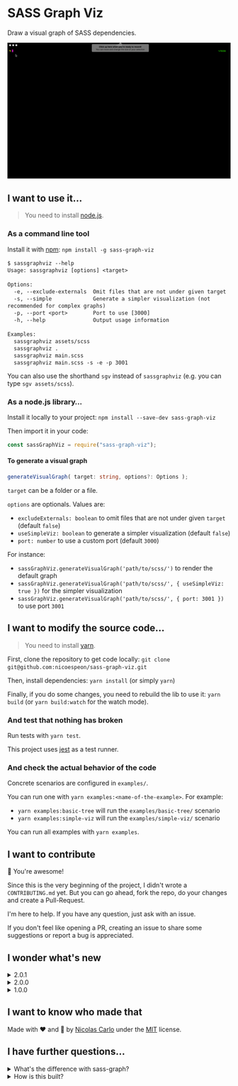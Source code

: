 # SASS Graph Viz

Draw a visual graph of SASS dependencies.

![sass-graph-viz-demo](assets/sass-graph-viz-demo.gif)

## I want to use it…

> You need to install [node.js](https://nodejs.org/).

### As a command line tool

Install it with [npm](https://www.npmjs.com/package/sass-graph): `npm install -g sass-graph-viz`

```shell
$ sassgraphviz --help
Usage: sassgraphviz [options] <target>

Options:
  -e, --exclude-externals  Omit files that are not under given target
  -s, --simple             Generate a simpler visualization (not recommended for complex graphs)
  -p, --port <port>        Port to use [3000]
  -h, --help               Output usage information

Examples:
  sassgraphviz assets/scss
  sassgraphviz .
  sassgraphviz main.scss
  sassgraphviz main.scss -s -e -p 3001
```

You can also use the shorthand `sgv` instead of `sassgraphviz` (e.g. you can type `sgv assets/scss`).

### As a node.js library…

Install it locally to your project: `npm install --save-dev sass-graph-viz`

Then import it in your code:

```js
const sassGraphViz = require("sass-graph-viz");
```

#### To generate a visual graph

```ts
generateVisualGraph( target: string, options?: Options );
```

`target` can be a folder or a file.

`options` are optionals. Values are:

- `excludeExternals: boolean` to omit files that are not under given `target` (default `false`)
- `useSimpleViz: boolean` to generate a simpler visualization (default `false`)
- `port: number` to use a custom port (default `3000`)

For instance:

- `sassGraphViz.generateVisualGraph('path/to/scss/')` to render the default graph
- `sassGraphViz.generateVisualGraph('path/to/scss/', { useSimpleViz: true })` for the simpler visualization
- `sassGraphViz.generateVisualGraph('path/to/scss/', { port: 3001 })` to use port `3001`

## I want to modify the source code…

> You need to install [yarn](https://yarnpkg.com/fr/).

First, clone the repository to get code locally: `git clone git@github.com:nicoespeon/sass-graph-viz.git`

Then, install dependencies: `yarn install` (or simply `yarn`)

Finally, if you do some changes, you need to rebuild the lib to use it: `yarn build` (or `yarn build:watch` for the watch mode).

### And test that nothing has broken

Run tests with `yarn test`.

This project uses [jest](https://jestjs.io/) as a test runner.

### And check the actual behavior of the code

Concrete scenarios are configured in `examples/`.

You can run one with `yarn examples:<name-of-the-example>`. For example:

- `yarn examples:basic-tree` will run the `examples/basic-tree/` scenario
- `yarn examples:simple-viz` will run the `examples/simple-viz/` scenario

You can run all examples with `yarn examples`.

## I want to contribute

:cowboy_hat_face: You're awesome!

Since this is the very beginning of the project, I didn't wrote a `CONTRIBUTING.md` yet. But you can go ahead, fork the repo, do your changes and create a Pull-Request.

I'm here to help. If you have any question, just ask with an issue.

If you don't feel like opening a PR, creating an issue to share some suggestions or report a bug is appreciated.

## I wonder what's new

<details>
<summary>2.0.1</summary>

Visualize orphan files as orphan nodes in the graph. Before, they didn't show up in the graph if they were not linked to another node.

</details>

<details>
<summary>2.0.0</summary>

**[Breaking change]** Second param (`useSimpleViz: boolean`) was replaced by an `options` object:

```ts
generateVisualGraph( target: string, options?: Options )
```

You can generate a simpler visualisation with `useSimpleViz: boolean` option (default `false`).

New features:

- Given target can be a folder, or a file.
  - Provide a file if you want to focus visualization on its ancestors and descendents.
- Configure the port with option `port: number` (default `3000`)
- Exclude omit files which are not under given target folder with option `excludeExternals: boolean` (default `false`).
  - For example, you may not want to visualize bootstrap files dependencies from `node_modules/`

</details>

<details>
<summary>1.0.0</summary>

- First release of the library
- Generate graph with CLI (`sassgraphviz <dir>` or `sgv <dir>`)
- Option to generate a simpler visualization (`sgv --simple <dir>` or `sgv -s <dir>`)
- API method `generateVisualGraph( pathToFolder: string, useSimpleViz = false )`
- Large graphs (more than 30 nodes) display a preloader while computing

</details>

## I want to know who made that

Made with :heart: and :unicorn: by [Nicolas Carlo](https://twitter.com/nicoespeon) under the [MIT](https://choosealicense.com/licenses/mit/) license.

## I have further questions…

<details>
<summary>What's the difference with sass-graph?</summary>

Indeed, there is this awesome lib called [sass-graph][sass-graph] which

> Parses Sass files in a directory and exposes a graph of dependencies.

I found it when I was looking for a lib to generate a graph of sass dependencies for a messy project. Unfortunately, it was only able to output some sort of graph in my terminal, or a json structure. I wanted something visual.

So I decided to **plug sass-graph with a rendering library**: this is the core of sass-graph-viz.

The difference is that sass-graph-viz generates a visual graph of dependencies in your browser.

</details>

<details>
<summary>How is this built?</summary>

It started with [sass-graph][sass-graph] and a rendering library. For the latter, I went with [viz.js](https://github.com/mdaines/viz.js) first because the API was simple and the result looked great.

The core idea is:

1. Expose a CLI command to get the path to the directory I want to parse
2. Delegates to sass-graph the generation of dependencies graph
3. Translate sass-graph's Graph into my `Graph` model
4. Delegates to viz.js the rendering of the `Graph` in the browser

![Graph of the core idea](assets/graph-core-idea.png)

```mermaid
graph TD
  CLI -- directory to parse --> Generation["Generation (sass-graph)"]
  Generation -- Graph --> Rendering["Rendering (viz.js)"]
  Rendering --> Browser
```

Once I got the core idea, I can switch the infrastructure to use any concrete implementation I want, as long as it fulfills the expected interfaces.

> If you're into [Hexagonal Architecture](http://fideloper.com/hexagonal-architecture), it may sounds like ports & adapters. It is, but I didn't made interfaces & the hexagon explicit yet (functions and types are simple enough).

For example, in v1, there are also:

- A node.js API that is consumed in the examples (which are manual E2E tests of the visual result)
- Another rendering solution using [vis](http://visjs.org) (because viz.js was not enough for real-life graphs)

[sass-graph]: https://www.npmjs.com/package/sass-graph

</details>
